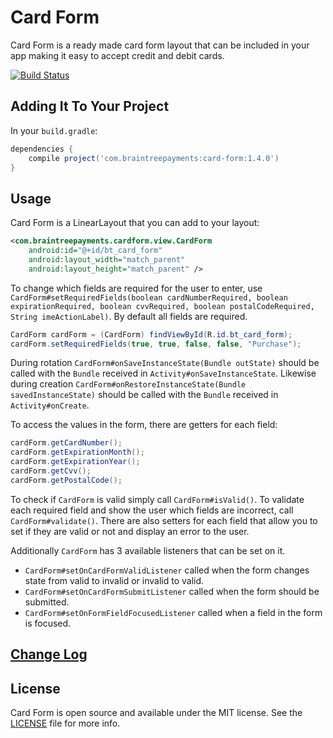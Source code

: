 # Card Form

Card Form is a ready made card form layout that can be included in your app making it easy to
accept credit and debit cards.

[![Build Status](https://travis-ci.org/braintree/android-card-form.svg?branch=master)](https://travis-ci.org/braintree/android-card-form)

## Adding It To Your Project

In your `build.gradle`:

```groovy
dependencies {
    compile project('com.braintreepayments:card-form:1.4.0')
}
```

## Usage

Card Form is a LinearLayout that you can add to your layout:

```xml
<com.braintreepayments.cardform.view.CardForm
    android:id="@+id/bt_card_form"
    android:layout_width="match_parent"
    android:layout_height="match_parent" />
```

To change which fields are required for the user to enter, use
`CardForm#setRequiredFields(boolean cardNumberRequired, boolean expirationRequired, boolean cvvRequired, boolean postalCodeRequired, String imeActionLabel)`.
By default all fields are required.

```java
CardForm cardForm = (CardForm) findViewById(R.id.bt_card_form);
cardForm.setRequiredFields(true, true, false, false, "Purchase");
```

During rotation `CardForm#onSaveInstanceState(Bundle outState)` should be called with the `Bundle`
received in `Activity#onSaveInstanceState`. Likewise during creation `CardForm#onRestoreInstanceState(Bundle savedInstanceState)`
should be called with the `Bundle` received in `Activity#onCreate`.

To access the values in the form, there are getters for each field:

```java
cardForm.getCardNumber();
cardForm.getExpirationMonth();
cardForm.getExpirationYear();
cardForm.getCvv();
cardForm.getPostalCode();
```

To check if `CardForm` is valid simply call `CardForm#isValid()`. To validate each required field
and show the user which fields are incorrect, call `CardForm#validate()`. There are also setters
for each field that allow you to set if they are valid or not and display an error to the user.

Additionally `CardForm` has 3 available listeners that can be set on it.

* `CardForm#setOnCardFormValidListener` called when the form changes state from valid to invalid or invalid to valid.
* `CardForm#setOnCardFormSubmitListener` called when the form should be submitted.
* `CardForm#setOnFormFieldFocusedListener` called when a field in the form is focused.

## [Change Log](CHANGELOG.md)

## License

Card Form is open source and available under the MIT license. See the [LICENSE](LICENSE) file for more info.

